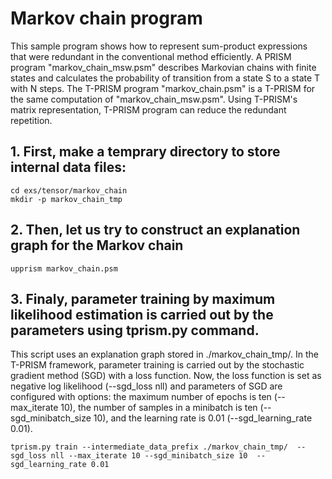 # Markov chain program

This sample program shows how to represent sum-product expressions that were redundant in the conventional method efficiently.
A PRISM program "markov_chain_msw.psm" describes Markovian chains with finite states and calculates the probability of transition from a state S to a state T with N steps.
The T-PRISM program "markov_chain.psm" is a T-PRISM for the same computation of "markov_chain_msw.psm".
Using T-PRISM's matrix representation, T-PRISM program can reduce the redundant repetition.


## 1. First, make a temprary directory to store internal data files:

```
cd exs/tensor/markov_chain
mkdir -p markov_chain_tmp
```

## 2. Then, let us try to construct an explanation graph for the Markov chain

```
upprism markov_chain.psm
```


## 3. Finaly, parameter training by maximum likelihood estimation is carried out by the parameters using tprism.py command.
This script uses an explanation graph stored in ./markov_chain_tmp/.
In the T-PRISM framework, parameter training is carried out by the stochastic gradient method (SGD) with a loss function.
Now, the loss function is set as negative log likelihood (--sgd_loss nll) and parameters of SGD are configured with options:
the maximum number of epochs is ten (--max_iterate 10),
the number of samples in a minibatch is ten (--sgd_minibatch_size 10),
and the learning rate is 0.01 (--sgd_learning_rate 0.01).

```
tprism.py train --intermediate_data_prefix ./markov_chain_tmp/  --sgd_loss nll --max_iterate 10 --sgd_minibatch_size 10  --sgd_learning_rate 0.01
```

